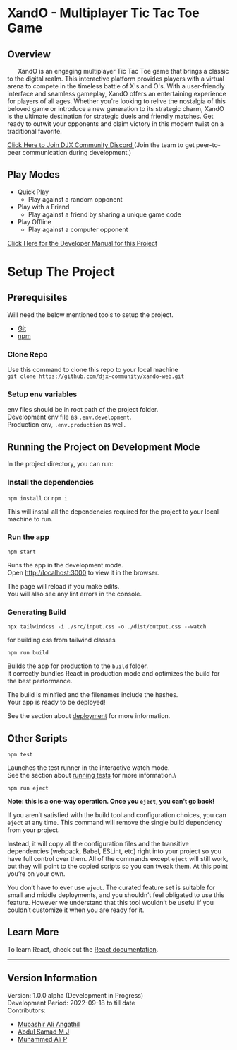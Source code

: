 # XandO - Multiplayer Tic Tac Toe Game


## Overview
&nbsp;&nbsp;&nbsp;&nbsp;&nbsp;&nbsp;XandO is an engaging multiplayer Tic Tac Toe game that brings a classic to the digital realm. This interactive platform provides players with a virtual arena to compete in the timeless battle of X's and O's. With a user-friendly interface and seamless gameplay, XandO offers an entertaining experience for players of all ages. Whether you're looking to relive the nostalgia of this beloved game or introduce a new generation to its strategic charm, XandO is the ultimate destination for strategic duels and friendly matches. Get ready to outwit your opponents and claim victory in this modern twist on a traditional favorite.


<a href='https://discord.gg/g9ZEnxsWDz' target='_blank'> 
Click Here to Join DJX Community Discord
</a> (Join the team to get peer-to-peer communication during development.)

## Play Modes
- Quick Play
  - Play against a random opponent
- Play with a Friend
  - Play against a friend by sharing a unique game code
- Play Offline
  - Play against a computer opponent
<!-- Yet To Be Added -->
<a href='https://docs.google.com/document/d/1fvDJS4D6J-d1RyZkKOTOcFTsZlPgVB3zexQi6c1urII/edit?usp=sharing' target='_blank'> 
Click Here for the Developer Manual for this Project
</a>

<br/>

# Setup The Project

## Prerequisites
Will need the below mentioned tools to setup the project.
- <a href='https://git-scm.com' target='_blank'>Git</a>
- <a href='https://www.npmjs.com' target='_blank'>npm</a>

### Clone Repo
Use this command to clone this repo to your local machine\
`git clone https://github.com/djx-community/xando-web.git`

### Setup env variables
env files should be in root path of the project folder.\
Development env file as `.env.development`.\
Production env, `.env.production` as well.

## Running the Project on Development Mode

In the project directory, you can run:
### Install the dependencies
`npm install` or `npm i`

This will install all the dependencies required for the project to your local machine to run.

### Run the app
`npm start`

Runs the app in the development mode.\
Open [http://localhost:3000](http://localhost:3000) to view it in the browser.

The page will reload if you make edits.\
You will also see any lint errors in the console.

### Generating Build

`npx tailwindcss -i ./src/input.css -o ./dist/output.css --watch`

for building css from tailwind classes

`npm run build`

Builds the app for production to the `build` folder.\
It correctly bundles React in production mode and optimizes the build for the best performance.

The build is minified and the filenames include the hashes.\
Your app is ready to be deployed!

See the section about [deployment](https://facebook.github.io/create-react-app/docs/deployment) for more information.

## Other Scripts

`npm test`

Launches the test runner in the interactive watch mode.\
See the section about [running tests](https://facebook.github.io/create-react-app/docs/running-tests) for more information.\

`npm run eject`

**Note: this is a one-way operation. Once you `eject`, you can’t go back!**

If you aren’t satisfied with the build tool and configuration choices, you can `eject` at any time. This command will remove the single build dependency from your project.

Instead, it will copy all the configuration files and the transitive dependencies (webpack, Babel, ESLint, etc) right into your project so you have full control over them. All of the commands except `eject` will still work, but they will point to the copied scripts so you can tweak them. At this point you’re on your own.

You don’t have to ever use `eject`. The curated feature set is suitable for small and middle deployments, and you shouldn’t feel obligated to use this feature. However we understand that this tool wouldn’t be useful if you couldn’t customize it when you are ready for it.

## Learn More

To learn React, check out the [React documentation](https://reactjs.org/).

----------------

## Version Information
Version: 1.0.0 alpha (Development in Progress)\
Development Period: 2022-09-18 to till date\
Contributors:
- <a href='https://github.com/mubashir-angathil'>Mubashir Ali Angathil</a>
- <a href='https://github.com/abdulsamadmj'>Abdul Samad M J</a>
- <a href='https://github.com/ALIP703'>Muhammed Ali P</a>
